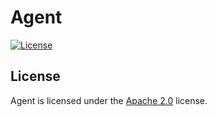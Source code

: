 # Agent

[![License](https://img.shields.io/github/license/LXGaming/Agent?label=License&cacheSeconds=86400)](https://github.com/LXGaming/Agent/blob/main/LICENSE)

## License
Agent is licensed under the [Apache 2.0](https://github.com/LXGaming/Agent/blob/main/LICENSE) license.